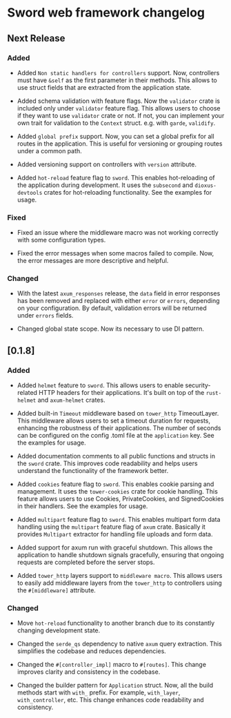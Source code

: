 # Sword web framework changelog

## Next Release

### Added

- Added `Non static handlers for controllers` support. Now, controllers must have `&self` as the first parameter in their methods. This allows to use struct fields that are extracted from the application state.

- Added schema validation with feature flags. Now the `validator` crate is included only under `validator` feature flag. This allows users to choose if they want to use `validator` crate or not. If not, you can implement your own trait for validation to the `Context` struct. e.g. with `garde`, `validify`.

- Added `global prefix` support. Now, you can set a global prefix for all routes in the application. This is useful for versioning or grouping routes under a common path.

- Added versioning support on controllers with `version` attribute.

- Added `hot-reload` feature flag to `sword`. This enables hot-reloading of the application during development. It uses the `subsecond` and `dioxus-devtools` crates for hot-reloading functionality. See the examples for usage.

### Fixed

- Fixed an issue where the middleware macro was not working correctly with some configuration types.

- Fixed the error messages when some macros failed to compile. Now, the error messages are more descriptive and helpful.

### Changed

- With the latest `axum_responses` release, the `data` field in error responses has been removed and replaced with either `error` or `errors`, depending on your configuration. By default, validation errors will be returned under `errors` fields.

- Changed global state scope. Now its necessary to use DI pattern. 

## [0.1.8]

### Added

- Added `helmet` feature to `sword`. This allows users to enable security-related HTTP headers for their applications. It's built on top of the `rust-helmet` and `axum-helmet` crates.

- Added built-in `Timeout` middleware based on `tower_http` TimeoutLayer. This middleware allows users to set a timeout duration for requests, enhancing the robustness of their applications. The number of seconds can be configured on the config .toml file at the `application` key. See the examples for usage.

- Added documentation comments to all public functions and structs in the `sword` crate. This improves code readability and helps users understand the functionality of the framework better.

- Added `cookies` feature flag to `sword`. This enables cookie parsing and management. It uses the `tower-cookies` crate for cookie handling. This feature allows users to use Cookies, PrivateCookies, and SignedCookies in their handlers. See the examples for usage.

- Added `multipart` feature flag to `sword`. This enables multipart form data handling using the `multipart` feature flag of `axum` crate. Basically it provides `Multipart` extractor for handling file uploads and form data.

- Added support for axum run with graceful shutdown. This allows the application to handle shutdown signals gracefully, ensuring that ongoing requests are completed before the server stops.

- Added `tower_http` layers support to `middleware macro`. This allows users to easily add middleware layers from the `tower_http` to controllers using the `#[middleware]` attribute.

### Changed

- Move `hot-reload` functionality to another branch due to its constantly changing development state.

- Changed the `serde_qs` dependency to native `axum` query extraction. This simplifies the codebase and reduces dependencies.

- Changed the `#[controller_impl]` macro to `#[routes]`. This change improves clarity and consistency in the codebase.

- Changed the builder pattern for `Application` struct. Now, all the build methods start with `with_` prefix. For example, `with_layer`, `with_controller`, etc. This change enhances code readability and consistency.
